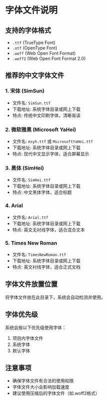# 字体文件说明

## 支持的字体格式
- `.ttf` (TrueType Font)
- `.otf` (OpenType Font)
- `.woff` (Web Open Font Format)
- `.woff2` (Web Open Font Format 2.0)

## 推荐的中文字体文件

### 1. 宋体 (SimSun)
- 文件名: `SimSun.ttf`
- 下载地址: 系统字体目录或网上下载
- 特点: 传统中文印刷字体，清晰易读

### 2. 微软雅黑 (Microsoft YaHei)
- 文件名: `msyh.ttf` 或 `MicrosoftYaHei.ttf`
- 下载地址: 系统字体目录或网上下载
- 特点: 现代中文显示字体，适合屏幕显示

### 3. 黑体 (SimHei)
- 文件名: `SimHei.ttf`
- 下载地址: 系统字体目录或网上下载
- 特点: 中文黑体字体，适合标题

### 4. Arial
- 文件名: `Arial.ttf`
- 下载地址: 系统字体目录或网上下载
- 特点: 英文无衬线字体，适合混合文本

### 5. Times New Roman
- 文件名: `TimesNewRoman.ttf`
- 下载地址: 系统字体目录或网上下载
- 特点: 英文衬线字体，适合正式文档

## 字体文件放置位置
将字体文件放在此目录下，系统会自动检测并使用。

## 字体优先级
系统会按以下优先级使用字体：
1. 项目内字体文件
2. 系统字体
3. 默认字体

## 注意事项
- 确保字体文件有合法的使用权限
- 字体文件大小会影响加载速度
- 建议使用压缩后的字体文件（如.woff2格式） 